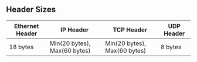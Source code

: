 ## Header Sizes

|Ethernet Header|IP Header|TCP Header|UDP Header|
|---|---|---|---|
|18 bytes|Min(20 bytes), Max(60 bytes)|Min(20 bytes), Max(60 bytes)|8 bytes|
